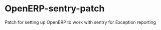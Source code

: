 OpenERP-sentry-patch
====================

Patch for setting up OpenERP to work with sentry for Exception reporting
